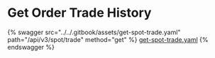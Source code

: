 # Get Order Trade History

{% swagger src="../../.gitbook/assets/get-spot-trade.yaml" path="/api/v3/spot/trade" method="get" %}
[get-spot-trade.yaml](../../.gitbook/assets/get-spot-trade.yaml)
{% endswagger %}
